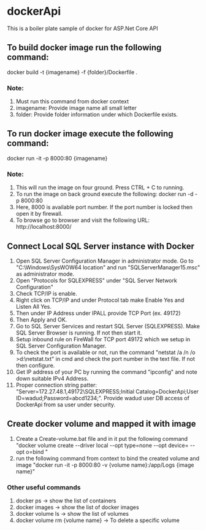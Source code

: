 # dockerApi
This is a boiler plate sample of docker for ASP.Net Core API

## To build docker image run the following command:
docker build -t {imagename} -f {folder}/Dockerfile .

### Note: 
1. Must run this command from docker context
2. imagename: Provide image name all small letter
3. folder: Provide folder information under which Dockerfile exists.

## To run docker image execute the following command:
docker run -it -p 8000:80 {imagename}

### Note:
1. This will run the image on four ground. Press CTRL + C to running.
2. To run the image on back ground execute the following: docker run -d -p 8000:80 <imagename>
3. Here, 8000 is available port number. If the port number is locked then open it by firewall.
4. To browse go to browser and visit the following URL: http://localhost:8000/

## Connect Local SQL Server instance with Docker
1. Open SQL Server Configuration Manager in administrator mode. Go to "C:\Windows\SysWOW64 location" and run "SQLServerManager15.msc" as administrator mode.
2. Open "Protocols for SQLEXPRESS" under "SQL Server Network Configuration"
3. Check TCP/IP is enable.
4. Right click on TCP/IP and under Protocol tab make Enable Yes and Listen All Yes.
5. Then under IP Address under IPALL provide TCP Port (ex. 49172)
6. Then Apply and OK.
7. Go to SQL Server Services and restart SQL Server (SQLEXPRESS). Make SQL Server Browser is running. If not then start it.
8. Setup inbound rule on FireWall for TCP port 49172 which we setup in SQL Server Configuration Manager.
9. To check the port is available or not, run the command "netstat /a /n /o >d:\netstat.txt" in cmd and check the port number in the text file. If not then configure.
10. Get IP address of your PC by running the command "ipconfig" and note down suitable IPv4 Address.
11. Proper connection string patter: "Server=172.27.48.1,49172\\SQLEXPRESS;Initial Catalog=DockerApi;User ID=wadud;Password=abcd1234;". Provide wadud user DB access of DockerApi from
    sa user under security.
	
## Create docker volume and mapped it with image
1. Create a Create-volume.bat file and in it put the following command 
   "docker volume create --driver local --opt type=none --opt device=<Physical location of the file> --opt o=bind <volume name>"
2. run the following command from context to bind the created volume and image
   "docker run -it -p 8000:80 -v {volume name}:/app/Logs {image name}"
	
### Other useful commands
1. docker ps -> show the list of containers
2. docker images -> show the list of docker images
3. docker volume ls -> show the list of volumes
4. docker volume rm {volume name} -> To delete a specific volume
	
	

